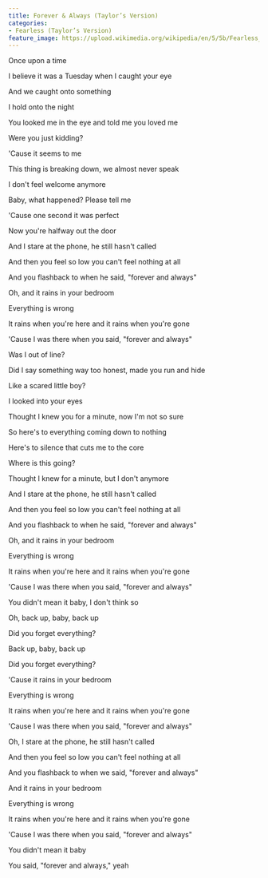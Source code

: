 ```yaml
---
title: Forever & Always (Taylor’s Version)
categories:
- Fearless (Taylor’s Version)
feature_image: https://upload.wikimedia.org/wikipedia/en/5/5b/Fearless_%28Taylor%27s_Version%29_%282021_album_cover%29_by_Taylor_Swift.png
--- 
```

Once upon a time

I believe it was a Tuesday when I caught your eye

And we caught onto something

I hold onto the night

You looked me in the eye and told me you loved me

Were you just kidding?

'Cause it seems to me

This thing is breaking down, we almost never speak

I don't feel welcome anymore

Baby, what happened? Please tell me

'Cause one second it was perfect

Now you're halfway out the door

And I stare at the phone, he still hasn't called

And then you feel so low you can't feel nothing at all

And you flashback to when he said, "forever and always"

Oh, and it rains in your bedroom

Everything is wrong

It rains when you're here and it rains when you're gone

'Cause I was there when you said, "forever and always"

Was I out of line?

Did I say something way too honest, made you run and hide

Like a scared little boy?

I looked into your eyes

Thought I knew you for a minute, now I'm not so sure

So here's to everything coming down to nothing

Here's to silence that cuts me to the core

Where is this going?

Thought I knew for a minute, but I don't anymore

And I stare at the phone, he still hasn't called

And then you feel so low you can't feel nothing at all

And you flashback to when he said, "forever and always"

Oh, and it rains in your bedroom

Everything is wrong

It rains when you're here and it rains when you're gone

'Cause I was there when you said, "forever and always"

You didn't mean it baby, I don't think so

Oh, back up, baby, back up

Did you forget everything?

Back up, baby, back up

Did you forget everything?

'Cause it rains in your bedroom

Everything is wrong

It rains when you're here and it rains when you're gone

'Cause I was there when you said, "forever and always"

Oh, I stare at the phone, he still hasn't called

And then you feel so low you can't feel nothing at all

And you flashback to when we said, "forever and always"

And it rains in your bedroom

Everything is wrong

It rains when you're here and it rains when you're gone

'Cause I was there when you said, "forever and always"

You didn't mean it baby

You said, "forever and always," yeah